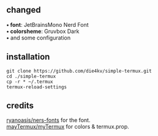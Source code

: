  ## changed  

   **• font**: JetBrainsMono Nerd Font  
   **• colorsheme**: Gruvbox Dark  
   **•** and some configuration  

## installation  

  ```  
  git clone https://github.com/die4kv/simple-termux.git
  cd ./simple-termux
  cp -r * ~/.termux
  termux-reload-settings  
  ```

## credits  

  [ryanoasis/ners-fonts](https://github.com/ryanoasis/nerd-fonts) for the font.  
  [mayTermux/myTermux](https://github.com/mayTermux/myTermux) for colors & termux.prop.  
